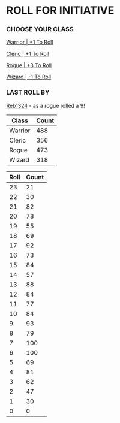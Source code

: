 # ROLL FOR INITIATIVE
### CHOOSE YOUR CLASS

[Warrior | +1 To Roll](https://github.com/benjaminsampica/benjaminsampica/issues/new?title=roll%7Cwarrior&body=Just+click+%27Submit+new+issue%27.)

[Cleric | +1 To Roll](https://github.com/benjaminsampica/benjaminsampica/issues/new?title=roll%7Ccleric&body=Just+click+%27Submit+new+issue%27.)

[Rogue | +3 To Roll](https://github.com/benjaminsampica/benjaminsampica/issues/new?title=roll%7Crogue&body=Just+click+%27Submit+new+issue%27.)

[Wizard | -1 To Roll](https://github.com/benjaminsampica/benjaminsampica/issues/new?title=roll%7Cwizard&body=Just+click+%27Submit+new+issue%27.)
### LAST ROLL BY
[Reb1324](https://www.github.com/Reb1324) - as a rogue rolled a 9!

|Class|Count|
|-|-|
|Warrior|488|
|Cleric|356|
|Rogue|473|
|Wizard|318|

|Roll|Count|
|-|-|
|23|21
|22|30
|21|82
|20|78
|19|55
|18|69
|17|92
|16|73
|15|84
|14|57
|13|88
|12|84
|11|77
|10|84
|9|93
|8|79
|7|100
|6|100
|5|69
|4|81
|3|62
|2|47
|1|30
|0|0
